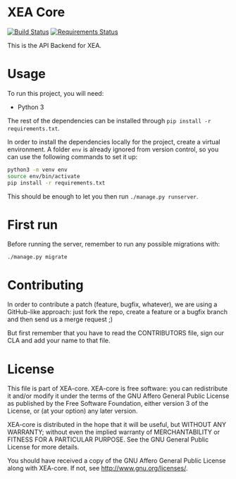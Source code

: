 XEA Core
========

[![Build Status](https://travis-ci.org/gpul-org/xea-core.svg?branch=master)](https://travis-ci.org/gpul-org/xea-core)
[![Requirements Status](https://requires.io/github/gpul-org/xea-core/requirements.svg?branch=master)](https://requires.io/github/gpul-org/xea-core/requirements/?branch=master)


This is the API Backend for XEA.

Usage
=====

To run this project, you will need:
- Python 3

The rest of the dependencies can be installed through `pip install -r
requirements.txt`.

In order to install the dependencies locally for the project, create a virtual
environment. A folder `env` is already ignored from version control, so you
can use the following commands to set it up:

```bash
python3 -m venv env
source env/bin/activate
pip install -r requirements.txt
```

This should be enough to let you then run `./manage.py runserver`.

First run
=========

Before running the server, remember to run any possible migrations with:

`./manage.py migrate`

Contributing
============

In order to contribute a patch (feature, bugfix, whatever), we are
using a GitHub-like approach: just fork the repo, create a feature
or a bugfix branch and then send us a merge request ;)

But first remember that you have to read the CONTRIBUTORS file, sign our CLA
and add your name to that file.

License
=========

This file is part of XEA-core. XEA-core is free software: you can redistribute
it and/or modify it under the terms of the GNU Affero General Public License
as published by the Free Software Foundation, either version 3 of the License,
or (at your option) any later version.

XEA-core is distributed in the hope that it will be useful, but WITHOUT ANY
WARRANTY; without even the implied warranty of MERCHANTABILITY or FITNESS FOR
A PARTICULAR PURPOSE. See the GNU General Public License for more details.

You should have received a copy of the GNU Affero General Public License along
with XEA-core. If not, see http://www.gnu.org/licenses/.

